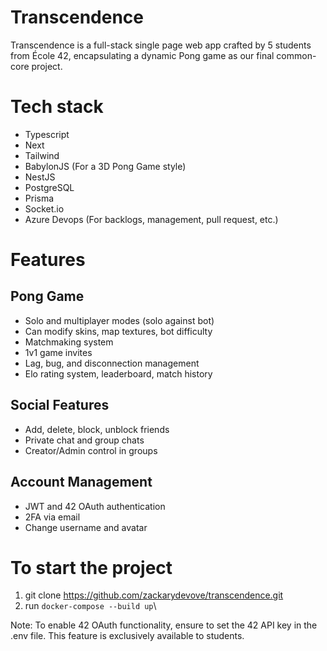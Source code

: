 # Transcendence

Transcendence is a full-stack single page web app crafted by 5 students from École 42, encapsulating a dynamic Pong game as our final common-core project.

# Tech stack

<ul>
<li>Typescript</li>
<li>Next</li>
<li>Tailwind</li>
<li>BabylonJS (For a 3D Pong Game style)</li>
<li>NestJS</li>
<li>PostgreSQL</li>
<li>Prisma</li>
<li>Socket.io</li>
<li>Azure Devops (For backlogs, management, pull request, etc.)</li>
</ul>

# Features

<h2>Pong Game</h2>
<ul>
<li>Solo and multiplayer modes (solo against bot)</li>
<li>Can modify skins, map textures, bot difficulty</li>
<li>Matchmaking system</li>
<li>1v1 game invites</li>
<li>Lag, bug, and disconnection management</li>
<li>Elo rating system, leaderboard, match history</li>
</ul>

<h2>Social Features</h2>
<ul>
<li>Add, delete, block, unblock friends</li>
<li>Private chat and group chats</li>
<li>Creator/Admin control in groups</li>
</ul>

<h2>Account Management</h2>

<ul>
<li>JWT and 42 OAuth authentication</li>
<li>2FA via email</li>
<li>Change username and avatar</li>
</ul>

# To start the project

1. git clone https://github.com/zackarydevove/transcendence.git
2. run `docker-compose --build up`\

Note: To enable 42 OAuth functionality, ensure to set the 42 API key in the .env file. This feature is exclusively available to students.
